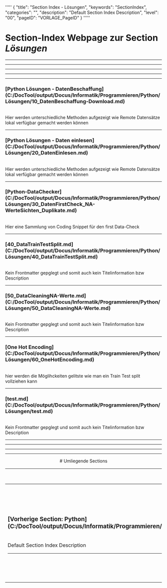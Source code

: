 '''''
{
"title": "Section Index - Lösungen",
"keywords": "SectionIndex",
"categories": "",
"description": "Default Section Index Description",
"level": "00",
"pageID": "VORLAGE_PageID"
}
'''''


<h1>Section-Index Webpage zur Section <i>Lösungen</i></h1>

<hr><hr><hr><hr><hr>


<h3>[Python Lösungen - DatenBeschaffung](C:/DocTool/output/Docus/Informatik/Programmieren/Python/Lösungen/10_DatenBeschaffung-Download.md)</h3><br>Hier werden unterschiedliche Methoden aufgezeigt wie Remote Datensätze lokal verfügbar gemacht werden können<hr>


<h3>[Python Lösungen - Daten einlesen](C:/DocTool/output/Docus/Informatik/Programmieren/Python/Lösungen/20_DatenEinlesen.md)</h3><br>Hier werden unterschiedliche Methoden aufgezeigt wie Remote Datensätze lokal verfügbar gemacht werden können<hr>


<h3>[Python-DataChecker](C:/DocTool/output/Docus/Informatik/Programmieren/Python/Lösungen/30_DatenFirstCheck_NA-WerteSichten_Duplikate.md)</h3><br>Hier eine Sammlung von Coding Snippet für den first Data-Check<hr>


<h3>[40_DataTrainTestSplit.md](C:/DocTool/output/Docus/Informatik/Programmieren/Python/Lösungen/40_DataTrainTestSplit.md)</h3><br>Kein Frontmatter gepglegt und somit auch kein Titelinformation bzw Description<hr>


<h3>[50_DataCleaningNA-Werte.md](C:/DocTool/output/Docus/Informatik/Programmieren/Python/Lösungen/50_DataCleaningNA-Werte.md)</h3><br>Kein Frontmatter gepglegt und somit auch kein Titelinformation bzw Description<hr>


<h3>[One Hot Encoding](C:/DocTool/output/Docus/Informatik/Programmieren/Python/Lösungen/60_OneHotEncoding.md)</h3><br>hier werden die Möglihckeiten gelitste wie man ein Train Test split vollziehen kann<hr>


<h3>[test.md](C:/DocTool/output/Docus/Informatik/Programmieren/Python/Lösungen/test.md)</h3><br>Kein Frontmatter gepglegt und somit auch kein Titelinformation bzw Description<hr><center><hr><hr><hr> # Umliegende Sections
 </h2><br><table><thead> <tr> <th><center>Vorgelagerte Section</center></th> <th><center>Nachgelagerte Section</center></th></tr></thead><tbody><tr><td><h3>[Vorherige Section: Python](C:/DocTool/output/Docus/Informatik/Programmieren/Python/SectionIndex_DocTooloutputDocusInformatikProgrammierenPython.html)</h3><br>Default Section Index Description<hr></td><td><h3>Nachfolgende Section:</h3><br><h2> Die Metadaten wurde nicht eingelesen<br></h2></td></tr></tbody></table>